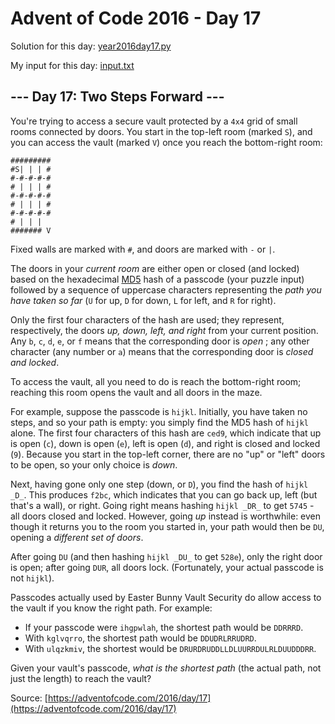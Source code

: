 # Advent of Code 2016 - Day 17

Solution for this day: [year2016day17.py](year2016/day17/year2016day17.py)

My input for this day: [input.txt](year2016/day17/input.txt)

## \--- Day 17: Two Steps Forward ---

You're trying to access a secure vault protected by a `4x4` grid of small
rooms connected by doors. You start in the top-left room (marked `S`), and you
can access the vault (marked `V`) once you reach the bottom-right room:

    
    
    #########
    #S| | | #
    #-#-#-#-#
    # | | | #
    #-#-#-#-#
    # | | | #
    #-#-#-#-#
    # | | |  
    ####### V
    

Fixed walls are marked with `#`, and doors are marked with `-` or `|`.

The doors in your _current room_ are either open or closed (and locked) based
on the hexadecimal [MD5](https://en.wikipedia.org/wiki/MD5) hash of a passcode
(your puzzle input) followed by a sequence of uppercase characters
representing the _path you have taken so far_ (`U` for up, `D` for down, `L`
for left, and `R` for right).

Only the first four characters of the hash are used; they represent,
respectively, the doors _up, down, left, and right_ from your current
position. Any `b`, `c`, `d`, `e`, or `f` means that the corresponding door is
_open_ ; any other character (any number or `a`) means that the corresponding
door is _closed and locked_.

To access the vault, all you need to do is reach the bottom-right room;
reaching this room opens the vault and all doors in the maze.

For example, suppose the passcode is `hijkl`. Initially, you have taken no
steps, and so your path is empty: you simply find the MD5 hash of `hijkl`
alone. The first four characters of this hash are `ced9`, which indicate that
up is open (`c`), down is open (`e`), left is open (`d`), and right is closed
and locked (`9`). Because you start in the top-left corner, there are no "up"
or "left" doors to be open, so your only choice is _down_.

Next, having gone only one step (down, or `D`), you find the hash of `hijkl
_D_`. This produces `f2bc`, which indicates that you can go back up, left (but
that's a wall), or right. Going right means hashing `hijkl _DR_` to get `5745`
\- all doors closed and locked. However, going _up_ instead is worthwhile:
even though it returns you to the room you started in, your path would then be
`DU`, opening a _different set of doors_.

After going `DU` (and then hashing `hijkl _DU_` to get `528e`), only the right
door is open; after going `DUR`, all doors lock. (Fortunately, your actual
passcode is not `hijkl`).

Passcodes actually used by Easter Bunny Vault Security do allow access to the
vault if you know the right path. For example:

  * If your passcode were `ihgpwlah`, the shortest path would be `DDRRRD`.
  * With `kglvqrro`, the shortest path would be `DDUDRLRRUDRD`.
  * With `ulqzkmiv`, the shortest would be `DRURDRUDDLLDLUURRDULRLDUUDDDRR`.

Given your vault's passcode, _what is the shortest path_ (the actual path, not
just the length) to reach the vault?



Source: [https://adventofcode.com/2016/day/17](https://adventofcode.com/2016/day/17)
